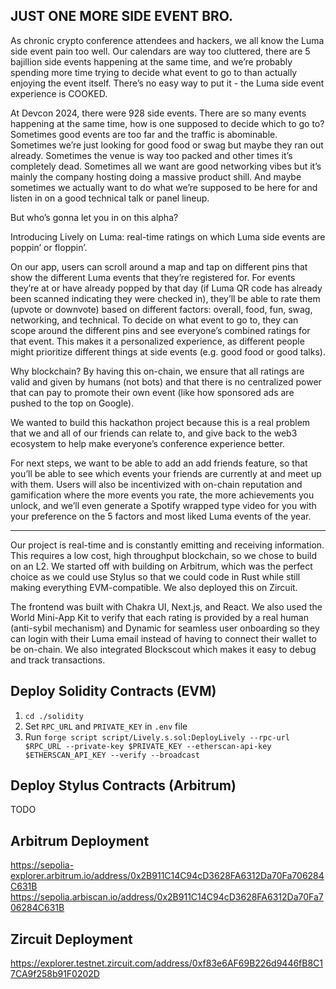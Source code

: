## JUST ONE MORE SIDE EVENT BRO.

As chronic crypto conference attendees and hackers, we all know the Luma side event pain too well. Our calendars are way too cluttered, there are 5 bajillion side events happening at the same time, and we’re probably spending more time trying to decide what event to go to than actually enjoying the event itself. There’s no easy way to put it - the Luma side event experience is COOKED.

At Devcon 2024, there were 928 side events. There are so many events happening at the same time, how is one supposed to decide which to go to? Sometimes good events are too far and the traffic is abominable. Sometimes we’re just looking for good food or swag but maybe they ran out already. Sometimes the venue is way too packed and other times it’s completely dead. Sometimes all we want are good networking vibes but it’s mainly the company hosting doing a massive product shill. And maybe sometimes we actually want to do what we’re supposed to be here for and listen in on a good technical talk or panel lineup. 

But who’s gonna let you in on this alpha?

Introducing Lively on Luma: real-time ratings on which Luma side events are poppin’ or floppin’. 

On our app, users can scroll around a map and tap on different pins that show the different Luma events that they’re registered for. For events they’re at or have already popped by that day (if Luma QR code has already been scanned indicating they were checked in), they’ll be able to rate them (upvote or downvote) based on different factors: overall, food, fun, swag, networking, and technical. To decide on what event to go to, they can scope around the different pins and see everyone’s combined ratings for that event. This makes it a personalized experience, as different people might prioritize different things at side events (e.g. good food or good talks).

Why blockchain? By having this on-chain, we ensure that all ratings are valid and given by humans (not bots) and that there is no centralized power that can pay to promote their own event (like how sponsored ads are pushed to the top on Google).

We wanted to build this hackathon project because this is a real problem that we and all of our friends can relate to, and give back to the web3 ecosystem to help make everyone’s conference experience better.

For next steps, we want to be able to add an add friends feature, so that you’ll be able to see which events your friends are currently at and meet up with them. Users will also be incentivized with on-chain reputation and gamification where the more events you rate, the more achievements you unlock, and we’ll even generate a Spotify wrapped type video for you with your preference on the 5 factors and most liked Luma events of the year.

_______

Our project is real-time and is constantly emitting and receiving information. This requires a low cost, high throughput blockchain, so we chose to build on an L2. We started off with building on Arbitrum, which was the perfect choice as we could use Stylus so that we could code in Rust while still making everything EVM-compatible. We also deployed this on Zircuit. 

The frontend was built with Chakra UI, Next.js, and React. We also used the World Mini-App Kit to verify that each rating is provided by a real human (anti-sybil mechanism) and Dynamic for seamless user onboarding so they can login with their Luma email instead of having to connect their wallet to be on-chain. We also integrated Blockscout which makes it easy to debug and track transactions.

## Deploy Solidity Contracts (EVM)
1. `cd ./solidity`
2. Set `RPC_URL` and `PRIVATE_KEY` in `.env` file
3. Run `forge script script/Lively.s.sol:DeployLively --rpc-url $RPC_URL --private-key $PRIVATE_KEY --etherscan-api-key $ETHERSCAN_API_KEY --verify --broadcast`

## Deploy Stylus Contracts (Arbitrum)
TODO

## Arbitrum Deployment
https://sepolia-explorer.arbitrum.io/address/0x2B911C14C94cD3628FA6312Da70Fa706284C631B
https://sepolia.arbiscan.io/address/0x2B911C14C94cD3628FA6312Da70Fa706284C631B

## Zircuit Deployment
https://explorer.testnet.zircuit.com/address/0xf83e6AF69B226d9446fB8C17CA9f258b91F0202D


